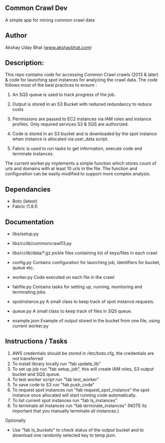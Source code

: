 Common Crawl Dev
------------
A simple app for mining common crawl data

Author
-------
Akshay Uday Bhat (www.akshaybhat.com)

Description:
---------
This repo contains code for accessing Common Crawl crawls (2013 & later) & code for launching spot instances for analyzing the crawl data.
The code follows most of the best practices to ensure :

1. An SQS queue is used to track progress of the job.

2. Output is stored in an S3 Bucket with reduced redundancy to reduce costs

3. Permissions are passed to EC2 instances via IAM roles and instance profiles. Only required services S3 & SQS are authorized.

4. Code is stored in an S3 bucket and is downloaded by the spot instance when instance is allocated via user_data script.

5. Fabric is used to run tasks to get information, execute code and terminate instances.


The current worker.py implements a simple function which stores count of urls and domains with at least 10 urls in the file.
The function and configuration can be easily modified to support more complex analysis.

Dependancies
--------------
- Boto (latest)
- Fabric (1.8.1)

Documentation
------------
* libs/setup.py

* libs/cclib/commoncrawl13.py

* libs/cclib/data/*.gz pickle files containing list of keys/files in each crawl

* config.py Contains configuration for launching job, identifiers for bucket, queue etc.

* worker.py Code executed on each file in the crawl

* fabfile.py Contains tasks for setting up, running, monitoring and terminating jobs.

* spotinstance.py A small class to keep track of spot instance requests.

* queue.py A small class to keep track of files in SQS queue.

* example.json Example of output stored in the bucket from one file, using current worker.py

Instructions / Tasks
----------------
1. AWS credentials should be stored in /etc/boto.cfg, the credentials are not transferred
2. To install library locally run "fab update_lib"
3. To set up job run "fab setup_job", this will create IAM roles, S3 output bucket and SQS queue.
4. To test worker script run "fab test_worker"
5. To save code to S3 run "fab push_code"
6. To request spot instances run "fab request_spot_instance" the spot instance once allocated will start running code automatically.
7. To list current spot instances run "fab ls_instances"
8. To terminate all instances run "fab terminate_instances" (NOTE its important that you manually terminate all instances.)

Optionally
* Use "fab ls_buckets" to check status of the output bucket and to download one randomly selected key to temp.json.



